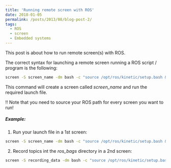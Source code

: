 ```yaml
---
title: 'Running remote screen with ROS'
date: 2018-01-05
permalink: /posts/2013/08/blog-post-2/
tags:
  - ROS
  - screen
  - Embedded systems
---
```


This post is about how to run remote screen(s) with ROS.

The correct syntax for launching a remote screen running a ROS script / program is the following:

```bash
screen -S screen_name -dm bash -c "source /opt/ros/kinetic/setup.bash && source ~/catkin_workspace/devel/setup.bash && roslaunch ros_launch_file.launch"
```

This command will create a screen called _screen_name_ and run the required launch file.

:bangbang: Note that you need to source your ROS path for every screen you want to run!

##### Example:

1. Run your launch file in a 1st screen:
```bash
screen -S screen_name -dm bash -c "source /opt/ros/kinetic/setup.bash && source ~/catkin_workspace/devel/setup.bash && roslaunch ros_launch_file.launch"
```

2. Record topics int the _ros_bags_ directory in a 2nd screen:
```bash
screen -S recording_data -dm bash -c "source /opt/ros/kinetic/setup.bash && source ~/catkin_workspace/devel/setup.bash && cd ~/ros_bags && rosbag record /topics"
```

